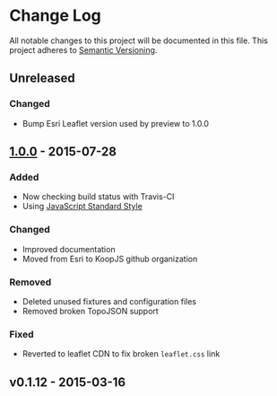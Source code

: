 # Change Log
All notable changes to this project will be documented in this file.
This project adheres to [Semantic Versioning](http://semver.org/).

## Unreleased

### Changed
* Bump Esri Leaflet version used by preview to 1.0.0

## [1.0.0] - 2015-07-28

### Added
* Now checking build status with Travis-CI
* Using [JavaScript Standard Style](https://github.com/feross/standard)

### Changed
* Improved documentation
* Moved from Esri to KoopJS github organization

### Removed
* Deleted unused fixtures and configuration files
* Removed broken TopoJSON support

### Fixed
* Reverted to leaflet CDN to fix broken `leaflet.css` link

## v0.1.12 - 2015-03-16

[1.0.0]: https://github.com/koopjs/koop-github/compare/v0.1.12...v1.0.0
